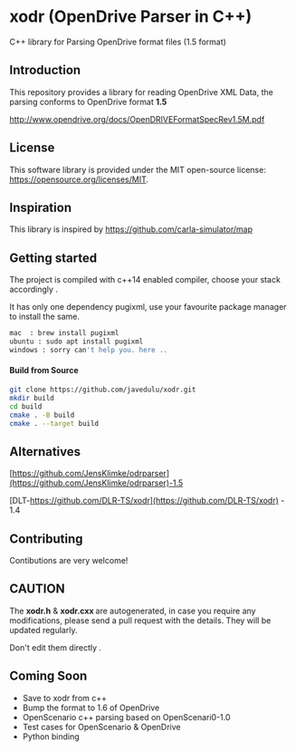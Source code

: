 
# xodr (OpenDrive Parser in C++)
C++ library for Parsing OpenDrive format files (1.5 format)

## Introduction <a name="introduction"></a>

This repository provides a library for reading OpenDrive XML Data, the parsing conforms to OpenDrive format <b>1.5</b>

http://www.opendrive.org/docs/OpenDRIVEFormatSpecRev1.5M.pdf

## License <a name="license"></a>

This software library is provided under the MIT open-source license: https://opensource.org/licenses/MIT.

## Inspiration <a name="inspiration"></a>

This library is inspired by https://github.com/carla-simulator/map

## Getting started <a name="started"></a>
The project is compiled with c++14 enabled compiler, choose your stack accordingly .

It has only one dependency pugixml, use your favourite package manager to install the same.
```bash
mac  : brew install pugixml
ubuntu : sudo apt install pugixml
windows : sorry can't help you. here ..
```
#### Build from Source <a name="build"></a>

```bash
git clone https://github.com/javedulu/xodr.git
mkdir build
cd build
cmake . -B build
cmake . --target build
```

## Alternatives <a name="alternatives"></a>
[https://github.com/JensKlimke/odrparser](https://github.com/JensKlimke/odrparser)-1.5 

[DLT-https://github.com/DLR-TS/xodr](https://github.com/DLR-TS/xodr) - 1.4

## Contributing <a name="contributing"></a>
Contibutions are very welcome!

## CAUTION <a name="caution"></a>

The <b>xodr.h</b> & <b> xodr.cxx </b> are autogenerated, in case you require any modifications, please send a pull request with the details. They will be updated regularly.

Don't edit them directly .

## Coming Soon <a name="future"></a>
 - Save to xodr from c++   
 - Bump the format to 1.6 of OpenDrive 
 - OpenScenario c++ parsing based on OpenScenari0-1.0
 - Test cases for OpenScenario & OpenDrive 
 - Python binding
